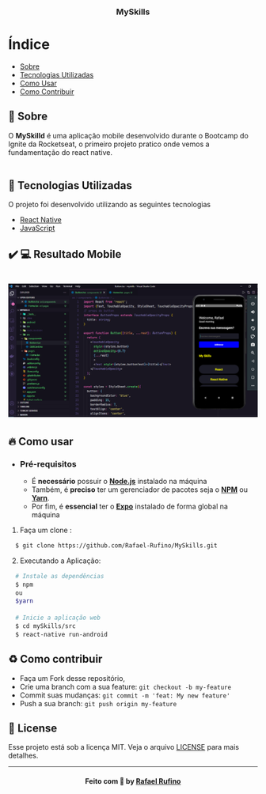 
<h3 align="center">
    <b>MySkills</b>  
    <br>
</h3>


# Índice

- [Sobre](#sobre)
- [Tecnologias Utilizadas](#tecnologias-utilizadas)
- [Como Usar](#como-usar)
- [Como Contribuir](#como-contribuir)

<a id="sobre"></a>

## :bookmark: Sobre

O <strong>MySkilld</strong> é uma aplicação mobile desenvolvido durante o Bootcamp do Ignite da Rocketseat, o primeiro projeto pratico onde vemos a fundamentação do react native.  
<br/>



<a id="tecnologias-utilizadas"></a>

## :rocket: Tecnologias Utilizadas

O projeto foi desenvolvido utilizando as seguintes tecnologias

- [React Native](https://developer.mozilla.org/pt-BR/docs/Aprender/HTML/Introducao_ao_HTML)
- [JavaScript](https://developer.mozilla.org/pt-BR/docs/Web/JavaScript)


## :heavy_check_mark: :computer: Resultado Mobile

<h1 align="center">
    <img alt="Web Home" src="./.github/mySkills.png" width="900px">
</h1>

<a id="como-usar"></a>

## :fire: Como usar

- ### **Pré-requisitos**

  - É **necessário** possuir o **[Node.js](https://nodejs.org/en/)** instalado na máquina
  - Também, é **preciso** ter um gerenciador de pacotes seja o **[NPM](https://www.npmjs.com/)** ou **[Yarn](https://yarnpkg.com/)**.
  - Por fim, é **essencial** ter o **[Expo](https://expo.io/)** 
  instalado de forma global na máquina

1. Faça um clone :

```sh
  $ git clone https://github.com/Rafael-Rufino/MySkills.git
```

2. Executando a Aplicação:

```sh
  # Instale as dependências
  $ npm 
  ou
  $yarn 

  # Inicie a aplicação web
  $ cd mySkills/src
  $ react-native run-android

```

<a id="como-contribuir"></a>

## :recycle: Como contribuir

- Faça um Fork desse repositório,
- Crie uma branch com a sua feature: `git checkout -b my-feature`
- Commit suas mudanças: `git commit -m 'feat: My new feature'`
- Push a sua branch: `git push origin my-feature`


## :memo: License

Esse projeto está sob a licença MIT. Veja o arquivo [LICENSE](LICENSE.md) para mais detalhes.

---

<h4 align="center">
    Feito com 💜 by <a href="https://www.linkedin.com/in/rafael-r-dos-santos-b889311ba/" target="_blank">Rafael Rufino</a>
</h4>
